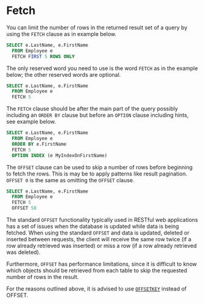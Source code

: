 # Fetch

You can limit the number of rows in the returned result set of a query by using the <code>FETCH</code> clause as in example below.

```sql
SELECT e.LastName, e.FirstName
  FROM Employee e
  FETCH FIRST 5 ROWS ONLY
```

The only reserved word you need to use is the word <code>FETCH</code> as in the example below; the other reserved words are optional.

```sql
SELECT e.LastName, e.FirstName
  FROM Employee e
  FETCH 5
```

The <code>FETCH</code> clause should be after the main part of the query possibly including an <nobr><code>ORDER BY</code></nobr> clause but before an <code>OPTION</code> clause including hints, see example below.

```sql
SELECT e.LastName, e.FirstName
  FROM Employee e
  ORDER BY e.FirstName
  FETCH 5
  OPTION INDEX (e MyIndexOnFirstName)
```

The `OFFSET` clause can be used to skip a number of rows before beginning to fetch the rows. This is may be to apply patterns like result pagination. `OFFSET 0` is the same as omitting the `OFFSET` clause.

```sql
SELECT e.LastName, e.FirstName
  FROM Employee e
  FETCH 5
  OFFSET 50
```

The standard `OFFSET` functionality typically used in RESTful web applications has a set of issues when the database is updated while data is being fetched. When using the standard `OFFSET` and data is updated, deleted or inserted between requests, the client will receive the same row twice (if a row already retrieved was inserted) or miss a row (if a row already retrieved was deleted).

Furthermore, `OFFSET` has performance limitations, since it is difficult to know which objects should be retrieved from each table to skip the requested number of rows in the result.

For the reasons outlined above, it is advised to use [`OFFSETKEY`](/guides/SQL/offset-key) instead of OFFSET.
